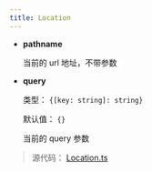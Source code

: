```yaml
---
title: Location
---
```



* **pathname**

  当前的 url 地址，不带参数

* **query**

  类型： `{[key: string]: string}`

  默认值： `{}`

  当前的 query 参数

> 源代码： [Location.ts](https://github.com/qiu8310/minapp/blob/master/packages/minapp-core/src/feat/Location.ts)
